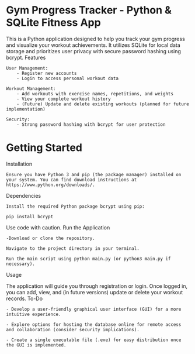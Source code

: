 # Gym Progress Tracker - Python & SQLite Fitness App


This is a Python application designed to help you track your gym progress and visualize your workout achievements. It utilizes SQLite for local data storage and prioritizes user privacy with secure password hashing using bcrypt.
Features

    User Management:
        - Register new accounts
        - Login to access personal workout data
        
    Workout Management:
        - Add workouts with exercise names, repetitions, and weights
        - View your complete workout history
        - (Future) Update and delete existing workouts (planned for future implementation)
        
    Security:
        - Strong password hashing with bcrypt for user protection

# Getting Started

Installation

    Ensure you have Python 3 and pip (the package manager) installed on your system. You can find download instructions at https://www.python.org/downloads/.

Dependencies

    Install the required Python package bcrypt using pip:
    
    pip install bcrypt


Use code with caution.
Run the Application

    -Download or clone the repository.
    
    Navigate to the project directory in your terminal.
    
    Run the main script using python main.py (or python3 main.py if necessary).

Usage

The application will guide you through registration or login. Once logged in, you can add, view, and (in future versions) update or delete your workout records.
To-Do

    - Develop a user-friendly graphical user interface (GUI) for a more intuitive experience.
    
    - Explore options for hosting the database online for remote access and collaboration (consider security implications).
    
    - Create a single executable file (.exe) for easy distribution once the GUI is implemented.

